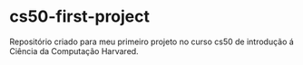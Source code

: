 # cs50-first-project
Repositório criado para meu primeiro projeto no curso cs50 de introdução á Ciência da Computação Harvared.
